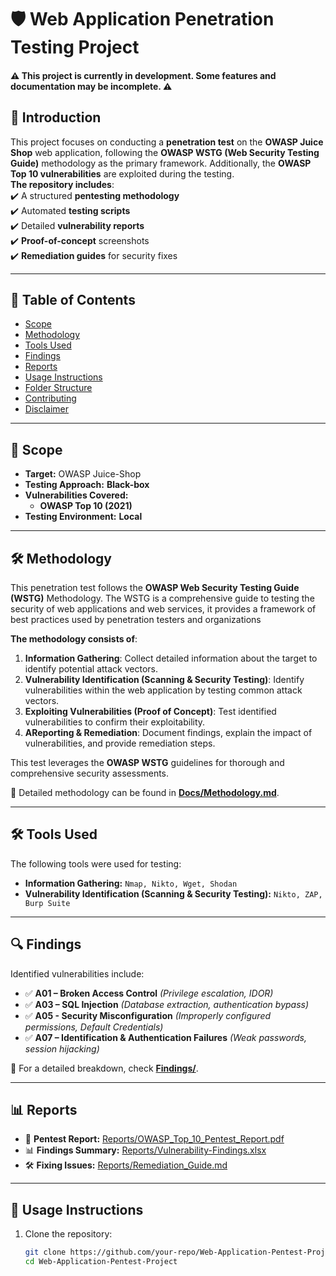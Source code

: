 # 🛡️ Web Application Penetration Testing Project  

#### **⚠️ This project is currently in development. Some features and documentation may be incomplete. ⚠️**


## 📌 Introduction  
This project focuses on conducting a **penetration test** on the **OWASP Juice Shop** web application, following the **OWASP WSTG (Web Security Testing Guide)** methodology as the primary framework. Additionally, the **OWASP Top 10 vulnerabilities** are exploited during the testing. <br>
**The repository includes**: <br>
✔️ A structured **pentesting methodology**  
✔️ Automated **testing scripts**  
✔️ Detailed **vulnerability reports**  
✔️ **Proof-of-concept** screenshots  
✔️ **Remediation guides** for security fixes  

---

## 📂 Table of Contents  
- [Scope](#Scope)  
- [Methodology](#Methodology)  
- [Tools Used](#tools-used)  
- [Findings](#findings)  
- [Reports](#reports)  
- [Usage Instructions](#usage-instructions)  
- [Folder Structure](#folder-structure)  
- [Contributing](#contributing)  
- [Disclaimer](#disclaimer)  

---

## 🎯 Scope  
- **Target:** OWASP Juice-Shop  
- **Testing Approach:** **Black-box**  
- **Vulnerabilities Covered:**  
  - **OWASP Top 10 (2021)**    
- **Testing Environment:** **Local**  

---

## 🛠️ Methodology  
This penetration test follows the **OWASP Web Security Testing Guide (WSTG)** Methodology. The WSTG is a comprehensive guide to testing the security of web applications and web services, it provides a framework of best practices used by penetration testers and organizations <br>

**The methodology consists of**:

1. **Information Gathering**: Collect detailed information about the target to identify potential attack vectors.
2. **Vulnerability Identification (Scanning & Security Testing)**: Identify vulnerabilities within the web application by testing common attack vectors.
3. **Exploiting Vulnerabilities (Proof of Concept)**: Test identified vulnerabilities to confirm their exploitability.
4. **AReporting & Remediation**: Document findings, explain the impact of vulnerabilities, and provide remediation steps.

This test leverages the **OWASP WSTG** guidelines for thorough and comprehensive security assessments.

📖 Detailed methodology can be found in **[Docs/Methodology.md](Docs/Methodology.md)**.  

---

## 🛠️ Tools Used  
The following tools were used for testing:  
- **Information Gathering:** `Nmap, Nikto, Wget, Shodan`  
- **Vulnerability Identification (Scanning & Security Testing):** `Nikto, ZAP, Burp Suite`  

---

## 🔍 Findings  
Identified vulnerabilities include:  
- ✅ **A01 – Broken Access Control** _(Privilege escalation, IDOR)_  
- ✅ **A03 – SQL Injection** _(Database extraction, authentication bypass)_ 
- ✅ **A05 - Security Misconfiguration** _(Improperly configured permissions, Default Credentials)_
- ✅ **A07 – Identification & Authentication Failures** _(Weak passwords, session hijacking)_  

📂 For a detailed breakdown, check **[Findings/](Findings/)**.  

---

## 📊 Reports  
- 📄 **Pentest Report:** [Reports/OWASP_Top_10_Pentest_Report.pdf](Reports/OWASP_Top_10_Pentest_Report.pdf)  
- 📊 **Findings Summary:** [Reports/Vulnerability-Findings.xlsx](Reports/Vulnerability-Findings.xlsx)  
- 🛠️ **Fixing Issues:** [Reports/Remediation_Guide.md](Reports/Remediation_Guide.md)  

---

## 🚀 Usage Instructions  
1. Clone the repository:  
   ```bash
   git clone https://github.com/your-repo/Web-Application-Pentest-Project.git
   cd Web-Application-Pentest-Project
